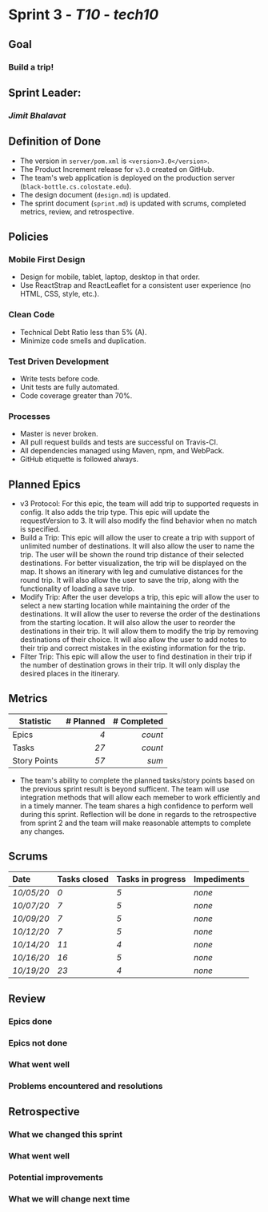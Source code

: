 # Sprint 3 - *T10* - *tech10*

## Goal
### Build a trip!

## Sprint Leader: 
### *Jimit Bhalavat*


## Definition of Done

* The version in `server/pom.xml` is `<version>3.0</version>`.
* The Product Increment release for `v3.0` created on GitHub.
* The team's web application is deployed on the production server (`black-bottle.cs.colostate.edu`).
* The design document (`design.md`) is updated.
* The sprint document (`sprint.md`) is updated with scrums, completed metrics, review, and retrospective.


## Policies

### Mobile First Design
* Design for mobile, tablet, laptop, desktop in that order.
* Use ReactStrap and ReactLeaflet for a consistent user experience (no HTML, CSS, style, etc.).

### Clean Code
* Technical Debt Ratio less than 5% (A).
* Minimize code smells and duplication.

### Test Driven Development
* Write tests before code.
* Unit tests are fully automated.
* Code coverage greater than 70%.

### Processes
* Master is never broken. 
* All pull request builds and tests are successful on Travis-CI.
* All dependencies managed using Maven, npm, and WebPack.
* GitHub etiquette is followed always.


## Planned Epics

- v3 Protocol: For this epic, the team will add trip to supported requests in config. It also adds the trip type. This epic will update the requestVersion to 3. It will also modify the find behavior when no match is specified.
- Build a Trip: This epic will allow the user to create a trip with support of unlimited number of destinations. It will also allow the user to name the trip. The user will be shown the round trip distance of their selected destinations. For better visualization, the trip will be displayed on the map. It shows an itinerary with leg and cumulative distances for the round trip. It will also allow the user to save the trip, along with the functionality of loading a save trip.
- Modify Trip: After the user develops a trip, this epic will allow the user to select a new starting location while maintaining the order of the destinations. It will allow the user to reverse the order of the destinations from the starting location. It will also allow the user to reorder the destinations in their trip. It will allow them to modify the trip by removing destinations of their choice. It will also allow the user to add notes to their trip and correct mistakes in the existing information for the trip.
- Filter Trip: This epic will allow the user to find destination in their trip if the number of destination grows in their trip. It will only display the desired places in the itinerary.

## Metrics

| Statistic | # Planned | # Completed |
| --- | ---: | ---: |
| Epics | *4* | *count* |
| Tasks |  *27*   | *count* | 
| Story Points |  *57*  | *sum* | 

- The team's ability to complete the planned tasks/story points based on the previous sprint result is beyond sufficent. The team will use integration methods 
that will allow each memeber to work efficiently and in a timely manner. The team shares a high confidence to perform well during this sprint. 
Reflection will be done in regards to the retrospective from sprint 2 and the team will make reasonable attempts to complete any changes.

## Scrums

| Date | Tasks closed  | Tasks in progress | Impediments |
| :--- | :--- | :--- | :--- |
| *10/05/20* | *0* | *5* | *none* | 
| *10/07/20* | *7* | *5* | *none* | 
| *10/09/20* | *7* | *5* | *none* | 
| *10/12/20* | *7* | *5* | *none* | 
| *10/14/20* | *11* | *4* | *none* | 
| *10/16/20* | *16* | *5* | *none* |
| *10/19/20* | *23* | *4* | *none* |

## Review

### Epics done  

### Epics not done 

### What went well

### Problems encountered and resolutions


## Retrospective

### What we changed this sprint

### What went well

### Potential improvements

### What we will change next time
